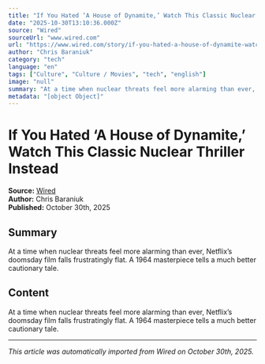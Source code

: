 ```yaml
---
title: "If You Hated ‘A House of Dynamite,’ Watch This Classic Nuclear Thriller Instead"
date: "2025-10-30T13:10:36.000Z"
source: "Wired"
sourceUrl: "www.wired.com"
url: "https://www.wired.com/story/if-you-hated-a-house-of-dynamite-watch-fail-safe-instead/"
author: "Chris Baraniuk"
category: "tech"
language: "en"
tags: ["Culture", "Culture / Movies", "tech", "english"]
image: "null"
summary: "At a time when nuclear threats feel more alarming than ever, Netflix’s doomsday film falls frustratingly flat. A 1964 masterpiece tells a much better cautionary tale."
metadata: "[object Object]"
---
```


# If You Hated ‘A House of Dynamite,’ Watch This Classic Nuclear Thriller Instead

**Source:** [Wired](https://www.wired.com/story/if-you-hated-a-house-of-dynamite-watch-fail-safe-instead/)  
**Author:** Chris Baraniuk  
**Published:** October 30th, 2025  

## Summary

At a time when nuclear threats feel more alarming than ever, Netflix’s doomsday film falls frustratingly flat. A 1964 masterpiece tells a much better cautionary tale.

## Content

At a time when nuclear threats feel more alarming than ever, Netflix’s doomsday film falls frustratingly flat. A 1964 masterpiece tells a much better cautionary tale.

---

*This article was automatically imported from Wired on October 30th, 2025.*
